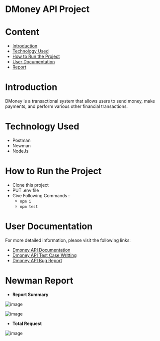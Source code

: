 # DMoney API Project

# Content 
- [Introduction](#introduction)
- [Technology Used](#technology-used)
- [How to Run the Project](#how-to-run-the-project)
- [User Documentation](#user-documentation)
- [Report](#newman-report)

  
# Introduction
DMoney is a transactional system that allows users to send money, make payments, and perform various other financial transactions.

# Technology Used
- Postman
- Newman
- NodeJs

# How to Run the Project
- Clone this project
- PUT .env file
- Give Following Commands :
  -  ``` npm i ```
  -  ``` npm test ```

# User Documentation
For more detailed information, please visit the following links:
- [Dmoney API Documentation](https://documenter.getpostman.com/view/31249969/2sAYBYeV1E)
- [Dmoney API Test Case Writting](https://docs.google.com/spreadsheets/d/1rUw4h8KnDtcwhInxqn0V3o-VzKlOzxoG/edit?usp=sharing&ouid=101261480016291433708&rtpof=true&sd=true)
- [Dmoney API Bug Report](https://docs.google.com/spreadsheets/d/1KOtArOTttPl18baEWWgh7EC8LjG0bCM3/edit?usp=sharing&ouid=101261480016291433708&rtpof=true&sd=true)

# Newman Report 
- **Report Summary**
  
![image](https://github.com/user-attachments/assets/f25a09b5-da5d-4a75-89c8-cea310e44d6f)

![image](https://github.com/user-attachments/assets/2c837cc7-a999-4409-a0f6-e4ad14d53160)


- **Total Request**

![image](https://github.com/user-attachments/assets/d7305846-2dd4-45bd-9f17-0ee307a80df8)





  


